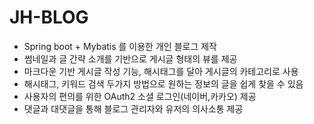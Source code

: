 # JH-BLOG
- Spring boot + Mybatis 를 이용한 개인 블로그 제작 
- 썸네일과 글 간략 소개를 기반으로 게시글 형태의 뷰를 제공<br>
- 마크다운 기반 게시글 작성 기능, 해시태그를 달아 게시글의 카테고리로 사용<br>
- 해시태그, 키워드 검색 두가지 방법으로 원하는 정보의 글을 쉽게 찾을 수 있음<br>
- 사용자의 편의를 위한 OAuth2 소셜 로그인(네이버,카카오) 제공<br>
- 댓글과 대댓글을 통해 블로그 관리자와 유저의 의사소통 제공
